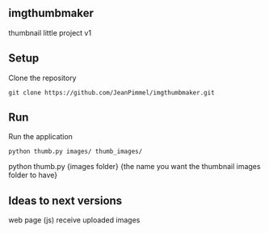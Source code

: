 ## imgthumbmaker
thumbnail little project v1

## Setup

Clone the repository

```
git clone https://github.com/JeanPimmel/imgthumbmaker.git
```

## Run

Run the application

```
python thumb.py images/ thumb_images/
```

python thumb.py {images folder} {the name you want the thumbnail images folder to have}


## Ideas to next versions

web page (js)
receive uploaded images

